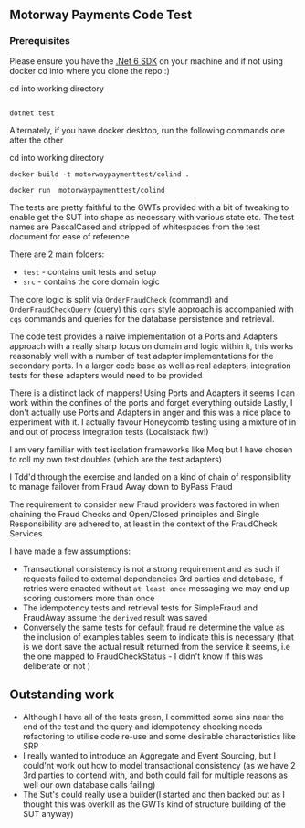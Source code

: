 ## Motorway Payments Code Test 

### Prerequisites
Please ensure you have the [.Net 6 SDK](https://dotnet.microsoft.com/en-us/download/dotnet/thank-you/sdk-6.0.403-windows-x64-installer) on your machine and if not using docker cd into where you clone the repo :) 

cd into working directory
```

dotnet test
 ```

Alternately, if you have docker desktop, run the following commands one after the other

cd into working directory
```
docker build -t motorwaypaymenttest/colind .
```

```
docker run  motorwaypaymenttest/colind
```

The tests are pretty faithful to the GWTs provided with a bit of tweaking to enable get the SUT into shape as necessary with various state etc.
The test names are PascalCased and stripped of whitespaces from the test document for ease of reference

There are 2 main folders: 
-   ``test``  - contains unit tests and setup 
-  ``src``   - contains the core domain logic

The core logic is split via  `OrderFraudCheck` (command) and `OrderFraudCheckQuery` (query) this `cqrs` style approach is accompanied with `cqs` commands and queries for the database persistence and retrieval.



The code test provides a naive implementation of a Ports and Adapters approach with a really sharp focus on domain and logic within it,  this works reasonably well with a number of test adapter implementations for the secondary ports.
In a larger code base as well as real adapters, integration tests for these adapters would need to be provided 

There is a distinct lack of mappers! Using Ports and Adapters it seems I can work within the confines of the ports and forget everything outside 
Lastly, I don't actually use Ports and Adapters in anger and this was a nice place to experiment with it. 
I actually favour Honeycomb testing using a mixture of in and out of process integration tests (Localstack ftw!)

I am very familiar with test isolation frameworks like Moq but I have chosen to roll my own test doubles (which are the test adapters)

I Tdd'd through the exercise and landed on a kind of chain of responsibility to manage failover from Fraud Away down to ByPass Fraud

The requirement to consider new Fraud providers was factored in when chaining the Fraud Checks and Open/Closed principles and Single Responsibility are adhered to, at least in the context of 
the FraudCheck Services 

I have made a few assumptions:
 - Transactional consistency is not a strong requirement and as such if requests failed to external dependencies 3rd parties and database, if retries were enacted without ` at least once ` messaging we may end up scoring customers more than once
 - The idempotency tests and retrieval tests for SimpleFraud and FraudAway assume the `derived` result was saved
 - Conversely the same tests for default fraud re determine the value as the inclusion of examples tables seem to indicate this is necessary (that is we dont save the actual result returned from the service it seems, i.e the one mapped to FraudCheckStatus - I didn't know if this was deliberate or not )

## Outstanding work
- Although I have all of the tests green, I committed some sins near the end of the test and the query and idempotency checking needs refactoring to utilise code re-use and some desirable characteristics like SRP
- I really wanted to introduce an Aggregate and Event Sourcing, but I could'nt work out how to model transactional consistency (as we have 2 3rd parties to contend with, and both could fail for multiple reasons as well our own database calls failing)
- The Sut's could really use a builder(I started and then backed out as I thought this was overkill as the GWTs kind of structure building of the SUT anyway)
